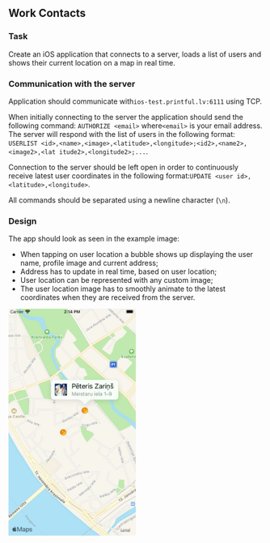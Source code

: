 ## Work Contacts

### Task

Create an iOS application that connects to a server, loads a list of users and shows their current location on a map in real time.

### Communication with the server

Application should communicate with​ `​ios-test.printful.lv:6111​` ​using TCP.

When initially connecting to the server the application should send the following command:​ `​AUTHORIZE <email>​` ​where​ ​`<email>​` ​is your email address. The server will
respond with the list of users in the following format:​ ​`USERLIST <id>,<name>,<image>,<latitude>,<longitude>;<id2>,<name2>,<image2>,<lat itude2>,<longitude2>;...`.

Connection to the server should be left open in order to continuously receive latest user coordinates in the following format: ​`UPDATE <user id>,<latitude>,<longitude>`.

All commands should be separated using a newline character (​`\n`​).

### Design

The app should look as seen in the example image:
- When tapping on user location a bubble shows up displaying the user name,
profile image and current address;
- Address has to update in real time, based on user location;
- User location can be represented with any custom image;
- The user location image has to smoothly animate to the latest coordinates when
they are received from the server.

<img alt="Friend map screenshot" src="https://github.com/esesmuedgars/FriendFinder/blob/assets/friend_map_screen.png" width="50%" />
